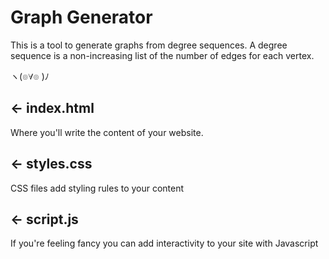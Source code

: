 # Graph Generator

This is a tool to generate graphs from degree sequences. A degree sequence is a non-increasing list of the number of edges for each vertex.


ヽ(๏∀๏ )ﾉ

## ← index.html

Where you'll write the content of your website. 

## ← styles.css

CSS files add styling rules to your content

## ← script.js

If you're feeling fancy you can add interactivity to your site with Javascript

